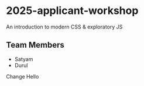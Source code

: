 # 2025-applicant-workshop

An introduction to modern CSS &amp; exploratory JS

## Team Members

- Satyam
- Durul

Change
Hello